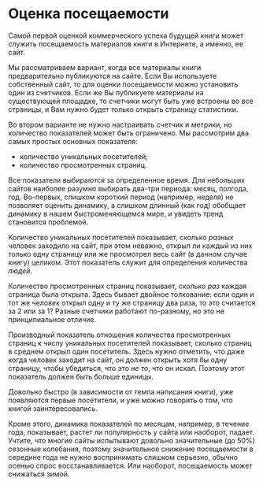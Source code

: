 
# Оценка посещаемости

Самой первой оценкой коммерческого успеха будущей книги может служить
посещаемость материалов книги в Интернете, а именно, ее сайт.

Мы рассматриваем вариант, когда все материалы книги предварительно
публикуются на сайте.  Если Вы используете собственный сайт, то для
оценки посещаемости можно установить один из счетчиков.  Если же Вы
публикуете материалы на существующей площадке, то счетчики могут быть
уже встроены во все страницы, и Вам нужно будет только открыть
страницу статистики.

Во втором варианте не нужно настраивать счетчик и метрики, но
количество показателей может быть ограничено.  Мы рассмотрим два самых
простых основных показателя:
- количество уникальных посетителей;
- количество просмотренных страниц.

Все показатели выбираются за определенное время.  Для небольших сайтов
наиболее разумно выбирать два-три периода: месяц, полгода, год.
Во-первых, слишком короткий период (например, неделя) не позволяет
оценить динамику, а слишком длинный (как год) обобщает динамику в
нашем быстроменяющемся мире, и увидеть тренд становится проблемой.

Количество уникальных посетителей показывает, сколько *разных* человек
заходило на сайт, при этом неважно, открыл ли каждый из них только
одну страницу или же просмотрел весь сайт (в данном случае книгу)
целиком.  Этот показатель служит для определения количества *людей*.

Количество просмотренных страниц показывает, сколько *раз* каждая
страница была открыта.  Здесь бывает двойное толкование: если один и
тот же человек открыл одну и ту же страницу два раза, то это считается
за 2 или за 1?  Разные счетчики работают по-разному, но это не
принципиальное отличие.

Производный показатель отношения количества просмотренных страниц к
числу уникальных посетителей показывает, сколько страниц в среднем
открыл один посетитель.  Здесь нужно отметить, что даже когда человек
заходит на сайт, он должен открыть хотя бы одну страницу, чтобы
убедиться, что это *не то*, что он искал.  Поэтому этот показатель
должен быть больше единицы.

Довольно быстро (в зависимости от темпа написания книги), уже
появляются первые посетители, и уже можно говорить о том, что книгой
заинтересовались.

Кроме этого, динамика показателей по месяцам, например, в течение
года, показывает, растет ли популярность у сайта или наоборот, падает.
Учтите, что многие сайты испытывают довольно значительные (до 50%)
сезонные колебания, поэтому значительное снижение посещаемости в
середине года не нужно воспринимать слишком серьезно, обычно осенью
спрос восстанавливается.  Или наоборот, посещаемость может снижаться
зимой.
